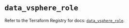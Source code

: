 # `data_vsphere_role`

Refer to the Terraform Registry for docs: [`data_vsphere_role`](https://registry.terraform.io/providers/hashicorp/vsphere/2.9.2/docs/data-sources/role).
